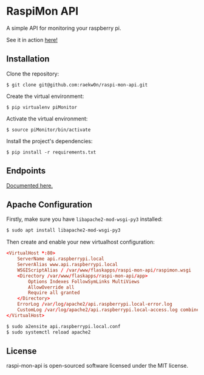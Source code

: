 # RaspiMon API

A simple API for monitoring your raspberry pi.

See it in action [here!](https://pi.rowles.ch)

## Installation

Clone the repository:
```
$ git clone git@github.com:raekw0n/raspi-mon-api.git
```

Create the virtual environment:
```
$ pip virtualenv piMonitor
```

Activate the virtual environment:
```
$ source piMonitor/bin/activate
```

Install the project's dependencies:
```
$ pip install -r requirements.txt
```

## Endpoints

[Documented here.](https://pi.rowles.ch)

## Apache Configuration
Firstly, make sure you have `libapache2-mod-wsgi-py3` installed:

```bash
$ sudo apt install libapache2-mod-wsgi-py3
```

Then create and enable your new virtualhost configuration:

```conf
<VirtualHost *:80>
    ServerName api.raspberrypi.local
    ServerAlias www.api.raspberrypi.local
    WSGIScriptAlias / /var/www/flaskapps/raspi-mon-api/raspimon.wsgi
    <Directory /var/www/flaskapps/raspi-mon-api/app>
        Options Indexes FollowSymLinks MultiViews
        AllowOverride all
        Require all granted
    </Directory>
    ErrorLog /var/log/apache2/api.raspberrypi.local-error.log
    CustomLog /var/log/apache2/api.raspberrypi.local-access.log combined
</VirtualHost>
```

```bash
$ sudo a2ensite api.raspberrypi.local.conf
$ sudo systemctl reload apache2
```

## License

raspi-mon-api is open-sourced software licensed under the MIT license.
